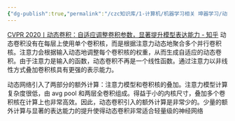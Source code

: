 ```yaml
---
{"dg-publish":true,"permalink":"/czc知识库/1-计算机/机器学习相关 坤器学习/动态卷积是什么/","dgPassFrontmatter":true,"created":"2024-06-18T17:45:20.755+08:00","updated":"2024-12-08T12:25:39.539+08:00"}
---
```




[CVPR 2020丨动态卷积：自适应调整卷积参数，显著提升模型表达能力 - 知乎](https://zhuanlan.zhihu.com/p/146726619)
动态卷积没有在每层上使用单个卷积核，而是根据注意力动态地聚合多个并行卷积核。注意力会根据输入动态地调整每个卷积核的权重，从而生成自适应的动态卷积。由于注意力是输入的函数，动态卷积不再是一个线性函数。通过注意力以非线性方式叠加卷积核具有更强的表示能力。

动态网络引入了两部分的额外计算：注意力模型和卷积核的叠加。注意力模型计算复杂度很低，由 avg pool 和两层全卷积组成。得益于小的内核尺寸，叠加多个卷积核在计算上也非常高效。因此，动态卷积引入的额外计算是非常少的。少量的额外计算与显著的表达能力的提升使得动态卷积非常适合轻量级的神经网络
